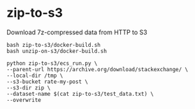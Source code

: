 # zip-to-s3
Download 7z-compressed data from HTTP to S3

```
bash zip-to-s3/docker-build.sh
bash unzip-on-s3/docker-build.sh

python zip-to-s3/ecs_run.py \
--parent-url https://archive.org/download/stackexchange/ \
--local-dir /tmp \
--s3-bucket rate-my-post \
--s3-dir zip \
--dataset-name $(cat zip-to-s3/test_data.txt) \
--overwrite
```
